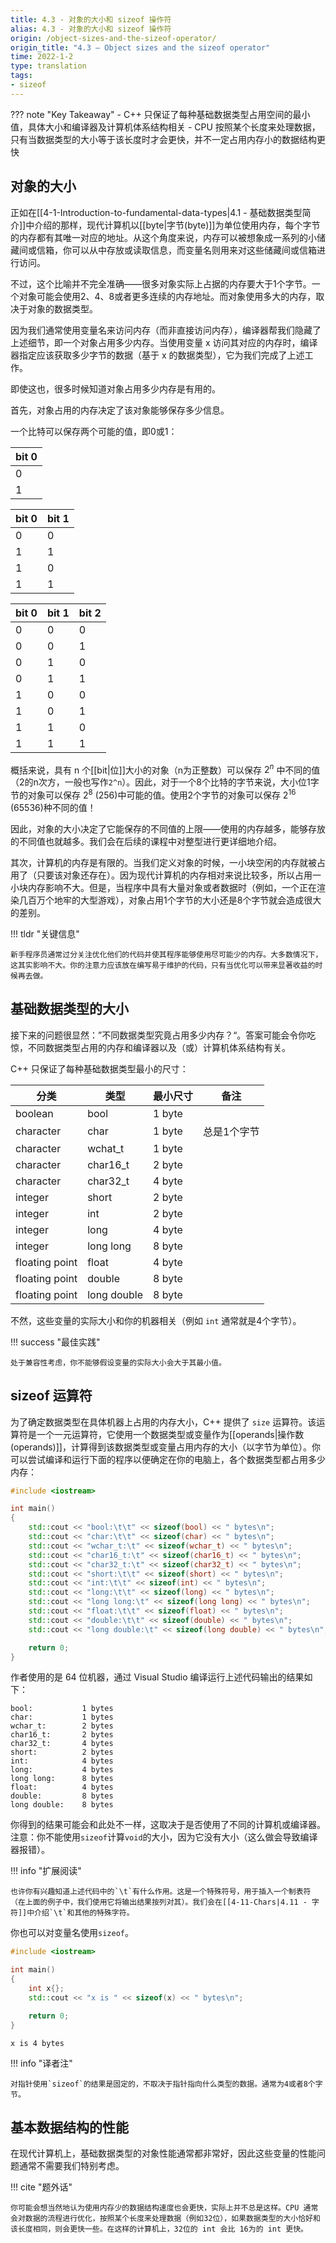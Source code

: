 ```yaml
---
title: 4.3 - 对象的大小和 sizeof 操作符
alias: 4.3 - 对象的大小和 sizeof 操作符
origin: /object-sizes-and-the-sizeof-operator/
origin_title: "4.3 — Object sizes and the sizeof operator"
time: 2022-1-2
type: translation
tags:
- sizeof
---
```


??? note "Key Takeaway"
	- C++ 只保证了每种基础数据类型占用空间的最小值，具体大小和编译器及计算机体系结构相关
	- CPU 按照某个长度来处理数据，只有当数据类型的大小等于该长度时才会更快，并不一定占用内存小的数据结构更快


## 对象的大小

正如在[[4-1-Introduction-to-fundamental-data-types|4.1 - 基础数据类型简介]]中介绍的那样，现代计算机以[[byte|字节(byte)]]为单位使用内存，每个字节的内存都有其唯一对应的地址。从这个角度来说，内存可以被想象成一系列的小储藏间或信箱，你可以从中存放或读取信息，而变量名则用来对这些储藏间或信箱进行访问。

不过，这个比喻并不完全准确——很多对象实际上占据的内存要大于1个字节。一个对象可能会使用2、4、8或者更多连续的内存地址。而对象使用多大的内存，取决于对象的数据类型。

因为我们通常使用变量名来访问内存（而非直接访问内存），编译器帮我们隐藏了上述细节，即一个对象占用多少内存。当使用变量 x 访问其对应的内存时，编译器指定应该获取多少字节的数据（基于 x 的数据类型），它为我们完成了上述工作。

即使这也，很多时候知道对象占用多少内存是有用的。

首先，对象占用的内存决定了该对象能够保存多少信息。

一个比特可以保存两个可能的值，即0或1：

| bit 0 | 
| ----- | 
| 0    | 
| 1      | 


| bit 0      | bit 1
| ----- | -----|
| 0    | 0
| 1      | 1
|1      | 0
|1      |1 


| bit 0      | bit 1 | bit 2 
| ----- | -----|-----|
| 0    | 0 |  0 
| 0    | 0 |  1
| 0    | 1 |  0
| 0    | 1 |  1
|1      | 0 |  0 
|1      | 0 |  1
|1      | 1 |  0 
|1      |1   |  1

概括来说，具有 n 个[[bit|位]]大小的对象（n为正整数）可以保存 $2^n$ 中不同的值（2的n次方，一般也写作`2^n`）。因此，对于一个8个比特的字节来说，大小位1字节的对象可以保存 $2^8$ (256)中可能的值。使用2个字节的对象可以保存 $2^{16}$ (65536)种不同的值！

因此，对象的大小决定了它能保存的不同值的上限——使用的内存越多，能够存放的不同值也就越多。我们会在后续的课程中对整型进行更详细地介绍。

其次，计算机的内存是有限的。当我们定义对象的时候，一小块空闲的内存就被占用了（只要该对象还存在）。因为现代计算机的内存相对来说比较多，所以占用一小块内存影响不大。但是，当程序中具有大量对象或者数据时（例如，一个正在渲染几百万个地牢的大型游戏），对象占用1个字节的大小还是8个字节就会造成很大的差别。

!!! tldr "关键信息"

	新手程序员通常过分关注优化他们的代码并使其程序能够使用尽可能少的内存。大多数情况下，这其实影响不大。你的注意力应该放在编写易于维护的代码，只有当优化可以带来显著收益的时候再去做。
	



## 基础数据类型的大小

接下来的问题很显然：”不同数据类型究竟占用多少内存？“。答案可能会令你吃惊，不同数据类型占用的内存和编译器以及（或）计算机体系结构有关。

C++ 只保证了每种基础数据类型最小的尺寸：

|分类|类型|最小尺寸|备注|
|---|---|---|---|
|boolean|bool|1 byte |
|character|char|1 byte | 总是1个字节
|character|wchat_t|1 byte |
|character|char16_t|2 byte |
|character|char32_t|4 byte |
|integer|short|2 byte |
|integer|int|2 byte |
|integer|long|4 byte |
|integer|long long|8 byte |
|floating point|float|4 byte |
|floating point|double|8 byte |
|floating point|long double|8 byte |

不然，这些变量的实际大小和你的机器相关（例如 `int` 通常就是4个字节）。

!!! success "最佳实践"

	处于兼容性考虑，你不能够假设变量的实际大小会大于其最小值。
	

## sizeof 运算符

为了确定数据类型在具体机器上占用的内存大小，C++ 提供了 `size` 运算符。该运算符是一个一元运算符，它使用一个数据类型或变量作为[[operands|操作数(operands)]]，计算得到该数据类型或变量占用内存的大小（以字节为单位）。你可以尝试编译和运行下面的程序以便确定在你的电脑上，各个数据类型都占用多少内存：

```cpp
#include <iostream>

int main()
{
    std::cout << "bool:\t\t" << sizeof(bool) << " bytes\n";
    std::cout << "char:\t\t" << sizeof(char) << " bytes\n";
    std::cout << "wchar_t:\t" << sizeof(wchar_t) << " bytes\n";
    std::cout << "char16_t:\t" << sizeof(char16_t) << " bytes\n";
    std::cout << "char32_t:\t" << sizeof(char32_t) << " bytes\n";
    std::cout << "short:\t\t" << sizeof(short) << " bytes\n";
    std::cout << "int:\t\t" << sizeof(int) << " bytes\n";
    std::cout << "long:\t\t" << sizeof(long) << " bytes\n";
    std::cout << "long long:\t" << sizeof(long long) << " bytes\n";
    std::cout << "float:\t\t" << sizeof(float) << " bytes\n";
    std::cout << "double:\t\t" << sizeof(double) << " bytes\n";
    std::cout << "long double:\t" << sizeof(long double) << " bytes\n";

    return 0;
}
```

作者使用的是 64 位机器，通过 Visual Studio 编译运行上述代码输出的结果如下：

```
bool:           1 bytes
char:           1 bytes
wchar_t:        2 bytes
char16_t:       2 bytes
char32_t:       4 bytes
short:          2 bytes
int:            4 bytes
long:           4 bytes
long long:      8 bytes
float:          4 bytes
double:         8 bytes
long double:    8 bytes
```

你得到的结果可能会和此处不一样，这取决于是否使用了不同的计算机或编译器。注意：你不能使用`sizeof`计算`void`的大小，因为它没有大小（这么做会导致编译器报错）。

!!! info "扩展阅读"

	也许你有兴趣知道上述代码中的`\t`有什么作用。这是一个特殊符号，用于插入一个制表符（在上面的例子中，我们使用它将输出结果按列对其）。我们会在[[4-11-Chars|4.11 - 字符]]中介绍`\t`和其他的特殊字符。

你也可以对变量名使用`sizeof`。

```cpp
#include <iostream>

int main()
{
    int x{};
    std::cout << "x is " << sizeof(x) << " bytes\n";

    return 0;
}
```


```
x is 4 bytes
```

!!! info "译者注"

	对指针使用`sizeof`的结果是固定的，不取决于指针指向什么类型的数据。通常为4或者8个字节。

## 基本数据结构的性能



在现代计算机上，基础数据类型的对象性能通常都非常好，因此这些变量的性能问题通常不需要我们特别考虑。


!!! cite "题外话"

    你可能会想当然地认为使用内存少的数据结构速度也会更快，实际上并不总是这样。CPU 通常会对数据的流程进行优化，按照某个长度来处理数据（例如32位），如果数据类型的大小恰好和该长度相同，则会更快一些。在这样的计算机上，32位的 int 会比 16为的 int 更快。